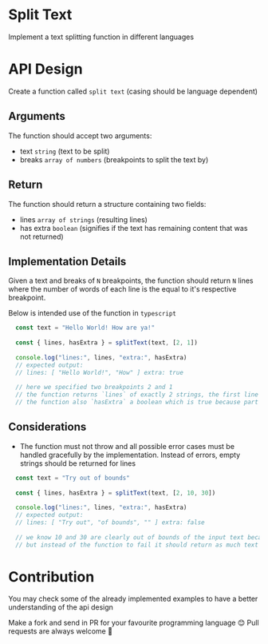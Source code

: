 # Split Text
Implement a text splitting function in different languages

# API Design
Create a function called `split text` (casing should be language dependent)

## Arguments
The function should accept two arguments:
- text `string` (text to be split)
- breaks `array of numbers` (breakpoints to split the text by)

## Return
The function should return a structure containing two fields:
- lines `array of strings` (resulting lines)
- has extra `boolean` (signifies if the text has remaining content that was not returned)

## Implementation Details
Given a text and breaks of `N` breakpoints, 
the function should return `N` lines where the number of words of each line is the equal to it's respective breakpoint.

Below is intended use of the function in `typescript`

```typescript
  const text = "Hello World! How are ya!"
  
  const { lines, hasExtra } = splitText(text, [2, 1])
  
  console.log("lines:", lines, "extra:", hasExtra)
  // expected output:
  // lines: [ "Hello World!", "How" ] extra: true
  
  // here we specified two breakpoints 2 and 1
  // the function returns `lines` of exactly 2 strings, the first line has exactly 2 words and the second exactly 1 word
  // the function also `hasExtra` a boolean which is true because part of the input text was not returned ("are ya!")
```

## Considerations
- The function must not throw and all possible error cases must be handled gracefully by the implementation. 
Instead of errors, empty strings should be returned for lines
```typescript
  const text = "Try out of bounds"
  
  const { lines, hasExtra } = splitText(text, [2, 10, 30])
  
  console.log("lines:", lines, "extra:", hasExtra)
  // expected output:
  // lines: [ "Try out", "of bounds", "" ] extra: false
  
  // we know 10 and 30 are clearly out of bounds of the input text because the input text only has 4 words
  // but instead of the function to fail it should return as much text that is possible or an empty string.
```

# Contribution
You may check some of the already implemented examples to have a better understanding of the api design

Make a fork and send in PR for your favourite programming language 😊
Pull requests are always welcome 🤗
